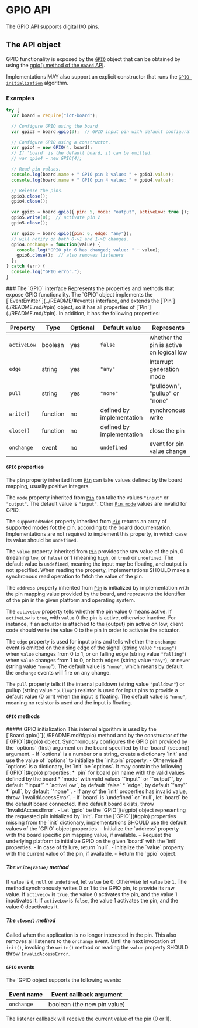 GPIO API
========

The GPIO API supports digital I/O pins.

The API object
--------------
GPIO functionality is exposed by the [`GPIO`](#gpio) object that can be obtained by using the [gpio() method of the `Board` API](./README.md/#gpio).

Implementations MAY also support an explicit constructor that runs the [`GPIO initialization`](#init) algorithm.

### Examples

```javascript
try {
  var board = require("iot-board");

  // Configure GPIO using the board
  var gpio3 = board.gpio(3);  // GPIO input pin with default configuration.

  // Configure GPIO using a constructor.
  var gpio4 = new GPIO(4, board);
  // If 'board' is the default board, it can be omitted.
  // var gpio4 = new GPIO(4);

  // Read pin values.
  console.log(board.name + " GPIO pin 3 value: " + gpio3.value);
  console.log(board.name + " GPIO pin 4 value: " + gpio4.value);

  // Release the pins.
  gpio3.close();
  gpio4.close();

  var gpio5 = board.gpio({ pin: 5, mode: "output", activeLow: true });
  gpio5.write(0);  // activate pin 2
  gpio5.close();

  var gpio6 = board.gpio({pin: 6, edge: "any"});
  // will notify on both 0->1 and 1->0 changes.
  gpio4.onchange = function(value) {
    console.log("GPIO pin 6 has changed; value: " + value);
    gpio6.close();  // also removes listeners
  };
} catch (err) {
  console.log("GPIO error.");
}
```

<a name="gpio">
### The `GPIO` interface
Represents the properties and methods that expose GPIO functionality. The `GPIO` object implements the [`EventEmitter`](../README/#events) interface, and extends the [`Pin`](./README.md/#pin) object, so it has all properties of [`Pin`](./README.md/#pin). In addition, it has the following properties:

| Property   | Type   | Optional | Default value | Represents |
| ---        | ---    | ---      | ---           | ---        |
| `activeLow` | boolean | yes   | `false` | whether the pin is active on logical low |
| `edge`     | string | yes      | `"any"`       | Interrupt generation mode |
| `pull`     | string | yes      | `"none"`      | "pulldown", "pullup" or "none" |
| `write()`  | function | no | defined by implementation | synchronous write |
| `close()`  | function | no | defined by implementation | close the pin |
| `onchange` | event | no       | `undefined`   | event for pin value change |

#### `GPIO` properties

The `pin` property inherited from [`Pin`](./README.md/#pin) can take values defined by the board mapping, usually positive integers.

The `mode` property inherited from [`Pin`](./README.md/#pin) can take the values `"input"` or `"output"`. The default value is `"input"`. Other [`Pin.mode`](./README.md/#pinmode) values are invalid for GPIO.

The `supportedModes` property inherited from [`Pin`](./README.md/#pin) returns an array of supported modes fot the pin, according to the board documentation. Implementations are not required to implement this property, in which case its value should be `undefined`.

The `value` property inherited from [`Pin`](./README.md/#pin) provides the raw value of the pin, 0 (meaning `low`, or `false`) or 1 (meaning `high`, or `true`) or `undefined`. The default value is `undefined`, meaning  the input may be floating, and output is not specified. When reading the property, implementations SHOULD make a synchronous read operation to fetch the value of the pin.

The `address` property inherited from [`Pin`](./README.md/#pin) is initialized by implementation with the pin mapping value provided by the board, and represents the identifier of the pin in the given platform and operating system.

The `activeLow` property tells whether the pin value 0 means active. If `activeLow` is `true`, with `value` 0 the pin is active, otherwise inactive. For instance, if an actuator is attached to the (output) pin active on low, client code should write the value 0 to the pin in order to activate the actuator.

The `edge` property is used for input pins and tells whether the `onchange` event is emitted on the rising edge of the signal (string value `"rising"`) when `value` changes from 0 to 1, or on falling edge (string value `"falling"`) when `value` changes from 1 to 0, or both edges (string value `"any"`), or never (string value `"none`"). The default value is `"none"`, which means by default the `onchange` events will fire on any change.

The `pull` property tells if the internal pulldown (string value `"pulldown"`) or pullup (string value `"pullup"`) resistor is used for input pins to provide a default value (0 or 1) when the input is floating. The default value is `"none"`, meaning no resistor is used and the input is floating.

#### `GPIO` methods

<a name="init">
##### GPIO initialization
This internal algorithm is used by the [`Board.gpio()`](./README.md/#gpio) method and by the constructor of the [`GPIO`](#gpio) object. Synchronously configures the GPIO pin provided by the `options` (first) argument on the board specified by the `board` (second) argument.
- If `options` is a number or a string, create a dictionary `init` and use the value of `options` to initialize the `init.pin` property.
- Otherwise if `options` is a dictionary, let `init` be `options`. It may contain the following [`GPIO`](#gpio) properties:
  * `pin` for board pin name with the valid values defined by the board
  * `mode` with valid values `"input"` or `"output"`, by default `"input"`
  * `activeLow`, by default `false`
  * `edge`, by default `"any"`
  * `pull`, by default `"none"`.
- If any of the `init` properties has invalid value, throw `InvalidAccessError`.
- If `board` is `undefined` or `null`, let `board` be the default board connected. If no default board exists, throw `InvalidAccessError`.
- Let `gpio` be the `GPIO`](#gpio) object representing the requested pin initialized by `init`. For the [`GPIO`](#gpio) properties missing from the `init` dictionary, implementations SHOULD use the default values of the `GPIO` object properties.
- Initialize the `address` property with the board specific pin mapping value, if available.
- Request the underlying platform to initialize GPIO on the given `board` with the `init` properties.
- In case of failure, return `null`.
- Initialize the `value` property with the current value of the pin, if available.
- Return the `gpio` object.

##### The `write(value)` method
If `value` is `0`, `null` or `undefined`, let `value` be 0. Otherwise let `value` be `1`.
The method synchronously writes 0 or 1 to the GPIO pin, to provide its raw value. If `activeLow` is `true`, the value 0 activates the pin, and the value 1 inactivates it. If `activeLow` is `false`, the value 1 activates the pin, and the value 0 deactivates it.

##### The `close()` method
Called when the application is no longer interested in the pin. This also removes all listeners to the `onchange` event. Until the next invocation of `init()`, invoking the `write()` method or reading the `value` property SHOULD throw `InvalidAccessError`.

#### `GPIO` events
The `GPIO object supports the following events:

| Event name        | Event callback argument |
| --------------    | ----------------------- |
| `onchange`        | boolean (the new pin value) |

The listener callback will receive the current value of the pin (0 or 1).
